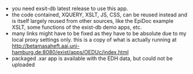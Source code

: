 * you need exsit-db latest release to use this app.
* the code contained, XQUERY, XSLT, JS, CSS, can be reused instead and is itself largely reused from other sources, like the EpiDoc example XSLT, some functions of the exist-db demo apps, etc.
* many links might have to be fixed as they have to be absolute due to my local proxy settings only. this is a copy of what is actually running at http://betamasaheft.aai.uni-hamburg.de:8080/exist/apps/OEDUc/index.html
* packaged .xar app is available with the EDH data, but could not be uploaded
